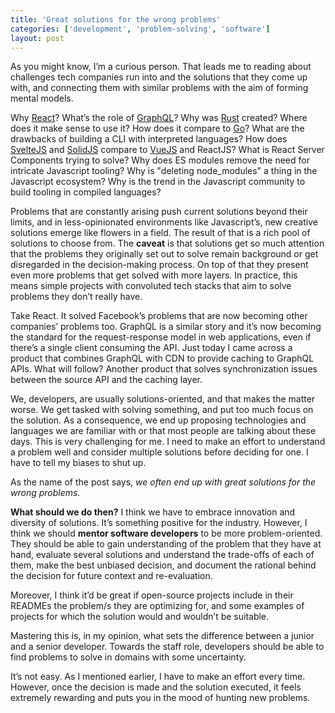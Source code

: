 ```yaml
---
title: 'Great solutions for the wrong problems'
categories: ['development', 'problem-solving', 'software']
layout: post
---
```


As you might know,
I’m a curious person.
That leads me to reading about challenges tech companies run into and the solutions that they come up with,
and connecting them with similar problems with the aim of forming mental models.

Why [React](https://reactjs.org/)? What’s the role of [GraphQL](https://graphql.org/)? Why was [Rust](https://www.rust-lang.org/) created? Where does it make sense to use it? How does it compare to [Go](https://golang.org/)? What are the drawbacks of building a CLI with interpreted languages? How does [SvelteJS](https://svelte.dev/) and [SolidJS](https://www.solidjs.com/) compare to [VueJS](https://vuejs.org/) and ReactJS? What is React Server Components trying to solve? Why does ES modules remove the need for intricate Javascript tooling? Why is "deleting node_modules" a thing in the Javascript ecosystem? Why is the trend in the Javascript community to build tooling in compiled languages?

Problems that are constantly arising push current solutions beyond their limits, and in less-opinionated environments like Javascript’s, new creative solutions emerge like flowers in a field.
The result of that is a rich pool of solutions to choose from.
The **caveat** is that solutions get so much attention that the problems they originally set out to solve remain background or get disregarded in the decision-making process. On top of that they present even more problems that get solved with more layers.
In practice, this means simple projects with convoluted tech stacks that aim to solve problems they don’t really have.

Take React. It solved Facebook’s problems that are now becoming other companies’ problems too. GraphQL is a similar story and it’s now becoming the standard for the request-response model in web applications, even if there’s a single client consuming the API. Just today I came across a product that combines GraphQL with CDN to provide caching to GraphQL APIs. What will follow? Another product that solves synchronization issues between the source API and the caching layer.

We, developers, are usually solutions-oriented, and that makes the matter worse. We get tasked with solving something, and put too much focus on the solution. As a consequence, we end up proposing technologies and languages we are familiar with or that most people are talking about these days. This is very challenging for me. I need to make an effort to understand a problem well and consider multiple solutions before deciding for one. I have to tell my biases to shut up.

As the name of the post says, _we often end up with great solutions for the wrong problems._

**What should we do then?** I think we have to embrace innovation and diversity of solutions. It’s something positive for the industry. However, I think we should **mentor software developers** to be more problem-oriented. They should be able to gain understanding of the problem that they have at hand, evaluate several solutions and understand the trade-offs of each of them, make the best unbiased decision, and document the rational behind the decision for future context and re-evaluation.

Moreover, I think it’d be great if open-source projects include in their READMEs the problem/s they are optimizing for, and some examples of projects for which the solution would and wouldn’t be suitable.

Mastering this is, in my opinion, what sets the difference between a junior and a senior developer. Towards the staff role, developers should be able to find problems to solve in domains with some uncertainty.

It’s not easy. As I mentioned earlier, I have to make an effort every time. However, once the decision is made and the solution executed, it feels extremely rewarding and puts you in the mood of hunting new problems.
